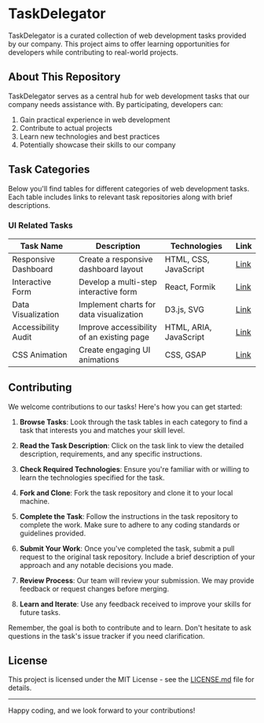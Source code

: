 # TaskDelegator

TaskDelegator is a curated collection of web development tasks provided by our company. This project aims to offer learning opportunities for developers while contributing to real-world projects.

## About This Repository

TaskDelegator serves as a central hub for web development tasks that our company needs assistance with. By participating, developers can:

1. Gain practical experience in web development
2. Contribute to actual projects
3. Learn new technologies and best practices
4. Potentially showcase their skills to our company

## Task Categories

Below you'll find tables for different categories of web development tasks. Each table includes links to relevant task repositories along with brief descriptions.

### UI Related Tasks

| Task Name | Description | Technologies | Link |
|-----------|-------------|--------------|------|
| Responsive Dashboard | Create a responsive dashboard layout | HTML, CSS, JavaScript | [Link](https://github.com/yourcompany/task-responsive-dashboard) |
| Interactive Form | Develop a multi-step interactive form | React, Formik | [Link](https://github.com/yourcompany/task-interactive-form) |
| Data Visualization | Implement charts for data visualization | D3.js, SVG | [Link](https://github.com/yourcompany/task-data-visualization) |
| Accessibility Audit | Improve accessibility of an existing page | HTML, ARIA, JavaScript | [Link](https://github.com/yourcompany/task-accessibility-audit) |
| CSS Animation | Create engaging UI animations | CSS, GSAP | [Link](https://github.com/yourcompany/task-css-animation) |

## Contributing

We welcome contributions to our tasks! Here's how you can get started:

1. **Browse Tasks**: Look through the task tables in each category to find a task that interests you and matches your skill level.

2. **Read the Task Description**: Click on the task link to view the detailed description, requirements, and any specific instructions.

3. **Check Required Technologies**: Ensure you're familiar with or willing to learn the technologies specified for the task.

4. **Fork and Clone**: Fork the task repository and clone it to your local machine.

5. **Complete the Task**: Follow the instructions in the task repository to complete the work. Make sure to adhere to any coding standards or guidelines provided.

6. **Submit Your Work**: Once you've completed the task, submit a pull request to the original task repository. Include a brief description of your approach and any notable decisions you made.

7. **Review Process**: Our team will review your submission. We may provide feedback or request changes before merging.

8. **Learn and Iterate**: Use any feedback received to improve your skills for future tasks.

Remember, the goal is both to contribute and to learn. Don't hesitate to ask questions in the task's issue tracker if you need clarification.

<!--- 
## Code of Conduct

We expect all contributors to adhere to our Code of Conduct. Please read [CODE_OF_CONDUCT.md](CODE_OF_CONDUCT.md) before participating.
--->
## License

This project is licensed under the MIT License - see the [LICENSE.md](LICENSE.md) file for details.

---

Happy coding, and we look forward to your contributions!
